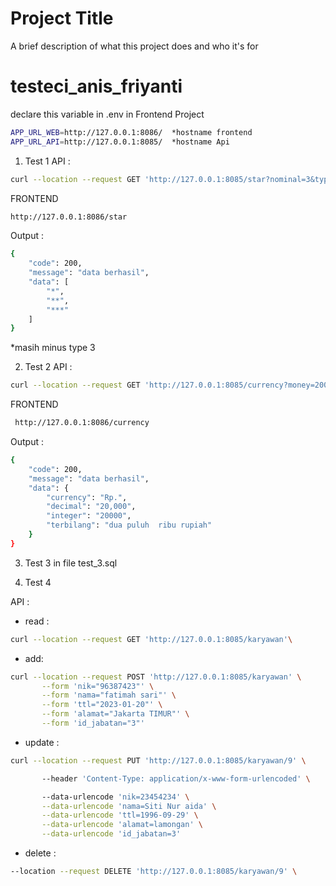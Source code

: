 
# Project Title

A brief description of what this project does and who it's for


# testeci_anis_friyanti
declare this variable in .env in Frontend Project
```bash
APP_URL_WEB=http://127.0.0.1:8086/  *hostname frontend
APP_URL_API=http://127.0.0.1:8085/  *hostname Api
``` 

1. Test 1
API :
```bash 
curl --location --request GET 'http://127.0.0.1:8085/star?nominal=3&type=1' 
``` 
FRONTEND
```bash 
http://127.0.0.1:8086/star

```
Output :
```bash 
{
    "code": 200,
    "message": "data berhasil",
    "data": [
        "*",
        "**",
        "***"
    ]
}
```

*masih minus type 3

2. Test 2
API :
```bash 
curl --location --request GET 'http://127.0.0.1:8085/currency?money=20000' 
```
FRONTEND
```bash 
 http://127.0.0.1:8086/currency
 ```
Output : 
```bash 
{
    "code": 200,
    "message": "data berhasil",
    "data": {
        "currency": "Rp.",
        "decimal": "20,000",
        "integer": "20000",
        "terbilang": "dua puluh  ribu rupiah"
    }
}
 ```

 3. Test 3
 in file test_3.sql

 
 4. Test 4

 
 API :
 - read : 
 ```bash 
 curl --location --request GET 'http://127.0.0.1:8085/karyawan'\
  ```

- add: 
 ```bash 
 curl --location --request POST 'http://127.0.0.1:8085/karyawan' \
        --form 'nik="96387423"' \
        --form 'nama="fatimah sari"' \
        --form 'ttl="2023-01-20"' \
        --form 'alamat="Jakarta TIMUR"' \
        --form 'id_jabatan="3"'
  ```

- update : 
 ```bash 
 curl --location --request PUT 'http://127.0.0.1:8085/karyawan/9' \
 
        --header 'Content-Type: application/x-www-form-urlencoded' \

        --data-urlencode 'nik=23454234' \
        --data-urlencode 'nama=Siti Nur aida' \
        --data-urlencode 'ttl=1996-09-29' \
        --data-urlencode 'alamat=lamongan' \
        --data-urlencode 'id_jabatan=3'
 ```
- delete : 
 ```bash 
 --location --request DELETE 'http://127.0.0.1:8085/karyawan/9' \
  ```        